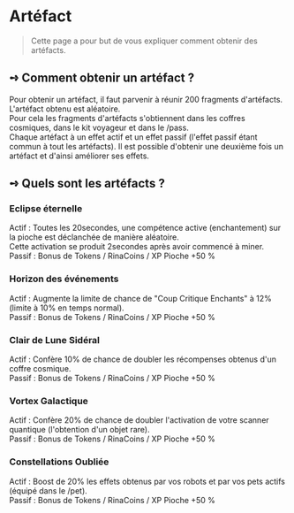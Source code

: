 #  Artéfact
> Cette page a pour but de vous expliquer comment obtenir des artéfacts.  

## **➺** Comment obtenir un artéfact ?
Pour obtenir un artéfact, il faut parvenir à réunir 200 fragments d'artéfacts. L'artéfact obtenu est aléatoire.  
Pour cela les fragments d'artéfacts s'obtiennent dans les coffres cosmiques, dans le kit voyageur et dans le /pass.   
Chaque artéfact à un effet actif et un effet passif (l'effet passif étant commun à tout les artéfacts). Il est possible d'obtenir une deuxième fois un artéfact et d'ainsi améliorer ses effets.  

## **➺** Quels sont les artéfacts ?

### Eclipse éternelle  
Actif : Toutes les 20secondes, une compétence active (enchantement) sur la pioche est déclanchée de manière aléatoire.  
Cette activation se produit 2secondes après avoir commencé à miner.  
Passif : Bonus de Tokens / RinaCoins / XP Pioche +50 %  

### Horizon des événements  
Actif : Augmente la limite de chance de "Coup Critique Enchants" à 12% (limite à 10% en temps normal).  
Passif : Bonus de Tokens / RinaCoins / XP Pioche +50 %  

### Clair de Lune Sidéral  
Actif : Confère 10% de chance de doubler les récompenses obtenus d'un coffre cosmique.   
Passif : Bonus de Tokens / RinaCoins / XP Pioche +50 %  

### Vortex Galactique  
Actif : Confère 20% de chance de doubler l'activation de votre scanner quantique (l'obtention d'un objet rare).  
Passif : Bonus de Tokens / RinaCoins / XP Pioche +50 %  

### Constellations Oubliée  
Actif : Boost de 20% les effets obtenus par vos robots et par vos pets actifs (équipé dans le /pet).  
Passif : Bonus de Tokens / RinaCoins / XP Pioche +50 %  
